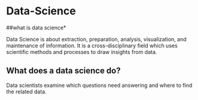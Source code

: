 # Data-Science
##what is data science*

Data Science is about extraction, preparation, analysis, visualization, and maintenance of information. It is a cross-disciplinary field which uses scientific methods and processes to draw insights from data. 
## What does a data science do?

Data scientists examine which questions need answering and where to find the related data. 
